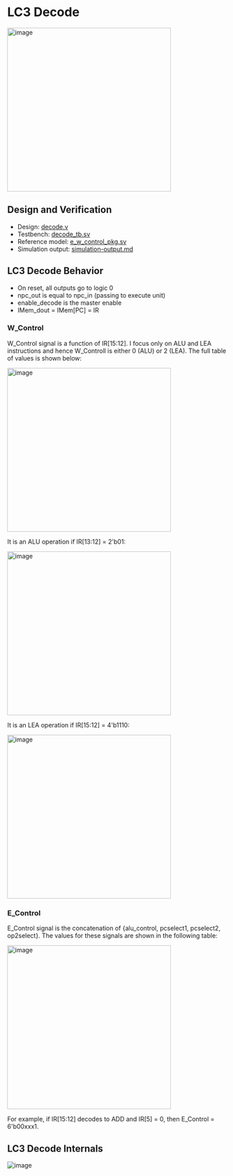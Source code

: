 # LC3 Decode
<img src="https://github.com/coolnikitav/coding-lessons/assets/30304422/7c066fab-c53f-47ef-8576-4670afd42fcb" alt="image" width="375"/>

## Design and Verification
- Design: [decode.v](decode.v)
- Testbench: [decode_tb.sv](decode_tb.sv)
- Reference model: [e_w_control_pkg.sv](e_w_control_pkg.sv)
- Simulation output: [simulation-output.md](simulation-output.md)
  
## LC3 Decode Behavior
- On reset, all outputs go to logic 0
- npc_out is equal to npc_in (passing to execute unit)
- enable_decode is the master enable
- IMem_dout = IMem[PC] = IR

### W_Control
W_Control signal is a function of IR[15:12]. I focus only on ALU and LEA instructions and hence W_Controll is either 0 (ALU) or 2 (LEA). The full table of values is shown below:

<img src="https://github.com/coolnikitav/coding-lessons/assets/30304422/40a2bb9c-5580-4b2b-824f-1b5f7e2f35ba" alt="image" width="375"/>

It is an ALU operation if IR[13:12] = 2'b01:

<img src="https://github.com/coolnikitav/coding-lessons/assets/30304422/b4081918-52b9-41ce-955e-671ac5e9fa21" alt="image" width="375"/>

It is an LEA operation if IR[15:12] = 4'b1110:

<img src="https://github.com/coolnikitav/coding-lessons/assets/30304422/3b2d3afa-338d-47b2-81aa-7d3dff2c3a37" alt="image" width="375"/>

### E_Control
E_Control signal is the concatenation of {alu_control, pcselect1, pcselect2, op2select}. The values for these signals are shown in the following table:

<img src="https://github.com/coolnikitav/coding-lessons/assets/30304422/43c910b6-5b4e-4633-b671-152e67ca83c5" alt="image" width="375"/>

For example, if IR[15:12] decodes to ADD and IR[5] = 0, then E_Control = 6'b00xxx1.

## LC3 Decode Internals
![image](https://github.com/coolnikitav/coding-lessons/assets/30304422/3fb97ea6-a669-485c-819b-0f3335a9b292)

